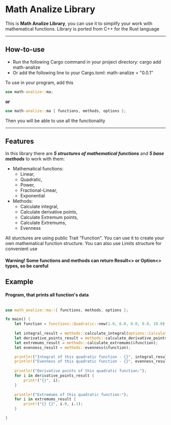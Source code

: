 # Math Analize Library
This is __Math Analize Library__, you can use it to simplify your work with mathematical functions. Library is ported from C++ for the Rust language
___
## How-to-use
- Run the following Cargo command in your project directory: cargo add math-analize
- Or add the following line to your Cargo.toml: math-analize = "0.0.1"

To use in your program, add this 
```rust
use math-analize::ma;
```
__or__
```rust
use math-analize::ma { functions, methods, options };
```

Then you will be able to use all the functionality
___
## Features

In this library there are ___5 structures of mathematical functions___ and ___5 base methods___ to work with them:
  - Mathematical functions:
    - Linear,
    - Quadratic,
    - Power,
    - Fractional-Linear,
    - Exponential
  - Methods:
    - Calculate integral,
    - Calculate derivative points,
    - Calculate Extremum points,
    - Calculate Extremums,
    - Evenness
   
All sturctures are using public Trait "Function". You can use it to create your own mathematical function structure. You can also use Limits structure for convenient use
#### Warning! Some functions and methods can return Result<> or Option<> types, so be careful
## Example
#### Program, that prints all function's data
```rust

use math_analize::ma::{ functions, methods, options };

fn main() {
    let function = functions::Quadratic::new(1.0, 6.0, 9.0, 0.0, 10.0);
    
    let integral_result = methods::calculate_integral(options::CalculatingMethod::NEWTON, &function);
    let derivative_points_result = methods::calculate_derivative_points(&function);
    let extremums_result = methods::calculate_extremums(&function);
    let evenness_result = methods::evenness(&function);

    println!("Integral of this quadratic function - {}", integral_result);
    println!("Evenness of this quadratic function - {}", evenness_result);
    
    println!("Derivative points of this quadratic function:");
    for i in derivative_points_result {
        print!("{}", i);
    }
    
    println!("Extremums of this quadratic function:");
    for i in extremums_result {
        print!("{} {}", i.0, i.1);
    }

}

```
